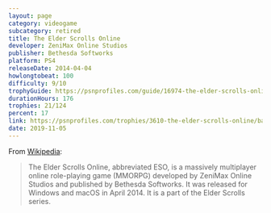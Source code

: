 ```yaml
---
layout: page
category: videogame
subcategory: retired
title: The Elder Scrolls Online
developer: ZeniMax Online Studios
publisher: Bethesda Softworks
platform: PS4
releaseDate: 2014-04-04
howlongtobeat: 100
difficulty: 9/10
trophyGuide: https://psnprofiles.com/guide/16974-the-elder-scrolls-online-trophy-guide
durationHours: 176
trophies: 21/124
percent: 17
link: https://psnprofiles.com/trophies/3610-the-elder-scrolls-online/barrelofjuice
date: 2019-11-05
---
```


From [Wikipedia](https://en.wikipedia.org/wiki/The_Elder_Scrolls_Online):

> The Elder Scrolls Online, abbreviated ESO, is a massively multiplayer online role-playing game (MMORPG) developed by ZeniMax Online Studios and published by Bethesda Softworks. It was released for Windows and macOS in April 2014. It is a part of the Elder Scrolls series.
